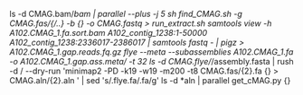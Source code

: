 ls -d CMAG.bam/*bam | parallel --plus -j 5 sh find_CMAG.sh -g CMAG.fas/{/..} -b {} -o CMAG.fastq > run_extract.sh
samtools view -h A102.CMAG_1.fa.sort.bam A102_contig_1238:1-50000  A102_contig_1238:2336017-2386017 | samtools fastq - | pigz > A102.CMAG_1.gap.reads.fq.gz
flye  --meta --subassemblies A102.CMAG_1.fa -o A102.CMAG_1.gap.ass.meta/ -t 32
ls -d CMAG.flye/*/assembly.fasta | rush -d / --dry-run 'minimap2 -PD -k19 -w19 -m200 -t8 CMAG.fas/{2}.fa {} > CMAG.aln/{2}.aln ' | sed 's/\.flye.fa/.fa/g'
ls -d *aln | parallel get_cMAG.py {}
